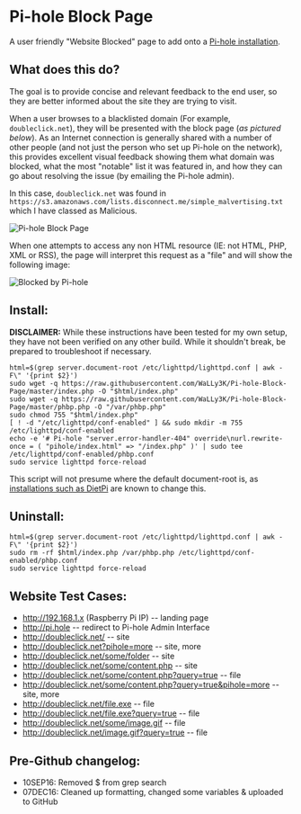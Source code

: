 # Pi-hole Block Page
A user friendly "Website Blocked" page to add onto a [Pi-hole installation](https://pi-hole.net).

## What does this do?
The goal is to provide concise and relevant feedback to the end user, so they are better informed about the site they are trying to visit.

When a user browses to a blacklisted domain (For example, `doubleclick.net`), they will be presented with the block page (*as pictured below*). As an Internet connection is generally shared with a number of other people (and not just the person who set up Pi-hole on the network), this provides excellent visual feedback showing them what domain was blocked, what the most "notable" list it was featured in, and how they can go about resolving the issue (by emailing the Pi-hole admin).

In this case, `doubleclick.net` was found in `https://s3.amazonaws.com/lists.disconnect.me/simple_malvertising.txt` which I have classed as Malicious.

![Pi-hole Block Page](http://i.imgur.com/vrjiy6R.png)

When one attempts to access any non HTML resource (IE: not HTML, PHP, XML or RSS), the page will interpret this request as a "file" and will show the following image:

![Blocked by Pi-hole](https://wally3k.github.io/style/blocked.svg)

## Install:
**DISCLAIMER:** While these instructions have been tested for my own setup, they have not been verified on any other build. While it shouldn't break, be prepared to troubleshoot if necessary.


````
html=$(grep server.document-root /etc/lighttpd/lighttpd.conf | awk -F\" '{print $2}')
sudo wget -q https://raw.githubusercontent.com/WaLLy3K/Pi-hole-Block-Page/master/index.php -O "$html/index.php"
sudo wget -q https://raw.githubusercontent.com/WaLLy3K/Pi-hole-Block-Page/master/phbp.php -O "/var/phbp.php"
sudo chmod 755 "$html/index.php"
[ ! -d "/etc/lighttpd/conf-enabled" ] && sudo mkdir -m 755 /etc/lighttpd/conf-enabled
echo -e '# Pi-hole "server.error-handler-404" override\nurl.rewrite-once = ( "pihole/index.html" => "/index.php" )' | sudo tee /etc/lighttpd/conf-enabled/phbp.conf
sudo service lighttpd force-reload
````

This script will not presume where the default document-root is, as [installations such as DietPi](https://github.com/Fourdee/DietPi/blob/master/dietpi/dietpi-software#L3552) are known to change this.

## Uninstall:

````
html=$(grep server.document-root /etc/lighttpd/lighttpd.conf | awk -F\" '{print $2}')
sudo rm -rf $html/index.php /var/phbp.php /etc/lighttpd/conf-enabled/phbp.conf
sudo service lighttpd force-reload
````

## Website Test Cases:

* http://192.168.1.x (Raspberry Pi IP) -- landing page
* http://pi.hole -- redirect to Pi-hole Admin Interface
* http://doubleclick.net/ -- site
* http://doubleclick.net?pihole=more -- site, more
* http://doubleclick.net/some/folder -- site
* http://doubleclick.net/some/content.php -- site
* http://doubleclick.net/some/content.php?query=true -- file
* http://doubleclick.net/some/content.php?query=true&pihole=more -- site, more
* http://doubleclick.net/file.exe -- file
* http://doubleclick.net/file.exe?query=true -- file
* http://doubleclick.net/some/image.gif -- file
* http://doubleclick.net/image.gif?query=true -- file
 
 
## Pre-Github changelog:

* 10SEP16: Removed $ from grep search
* 07DEC16: Cleaned up formatting, changed some variables & uploaded to GitHub
